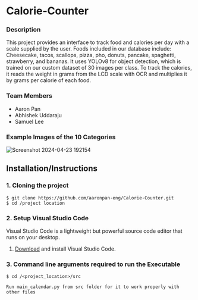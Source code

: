 # Calorie-Counter
### Description
This project provides an interface to track food and calories per day with a scale supplied by the user. Foods included in our database include: Cheesecake, tacos, scallops, pizza, pho, donuts, pancake, spaghetti, strawberry, and bananas. It uses YOLOv8 for object detection, which is trained on our custom dataset of 30 images per class. To track the calories, it reads the weight in grams from the LCD scale with OCR and multiplies it by grams per calorie of each food.

### Team Members
- Aaron Pan
- Abhishek Uddaraju
- Samuel Lee

### Example Images of the 10 Categories
![Screenshot 2024-04-23 192154](https://github.com/aaronpan-eng/Calorie-Counter/assets/91743944/7652ddce-0ed4-4733-9be6-4e45facfe54e)

## Installation/Instructions 

### 1. Cloning the project
```
$ git clone https://github.com/aaronpan-eng/Calorie-Counter.git
$ cd /project location
```

### 2. Setup Visual Studio Code

Visual Studio Code is a lightweight but powerful source code editor that runs on your desktop.

1. [Download](https://code.visualstudio.com/) and install Visual Studio Code.

### 3. Command line arguments required to run the Executable
```
$ cd /<project_location>/src

Run main_calendar.py from src folder for it to work properly with other files
